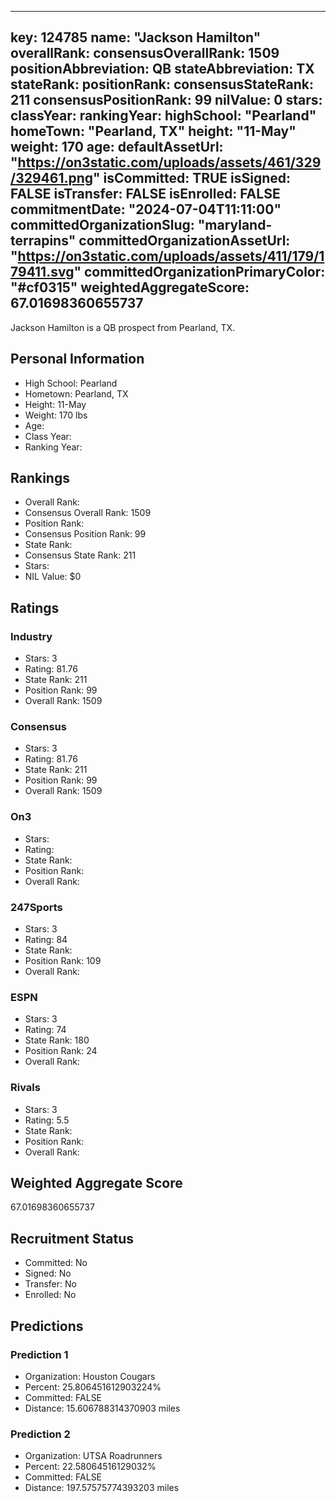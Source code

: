 ---
  key: 124785
  name: "Jackson Hamilton"
  overallRank: 
  consensusOverallRank: 1509
  positionAbbreviation: QB
  stateAbbreviation: TX
  stateRank: 
  positionRank: 
  consensusStateRank: 211
  consensusPositionRank: 99
  nilValue: 0
  stars: 
  classYear: 
  rankingYear: 
  highSchool: "Pearland"
  homeTown: "Pearland, TX"
  height: "11-May"
  weight: 170
  age: 
  defaultAssetUrl: "https://on3static.com/uploads/assets/461/329/329461.png"
  isCommitted: TRUE
  isSigned: FALSE
  isTransfer: FALSE
  isEnrolled: FALSE
  commitmentDate: "2024-07-04T11:11:00"
  committedOrganizationSlug: "maryland-terrapins"
  committedOrganizationAssetUrl: "https://on3static.com/uploads/assets/411/179/179411.svg"
  committedOrganizationPrimaryColor: "#cf0315"
  weightedAggregateScore: 67.01698360655737
  ---
  
  Jackson Hamilton is a QB prospect from Pearland, TX.
  
  ## Personal Information
  - High School: Pearland
  - Hometown: Pearland, TX
  - Height: 11-May
  - Weight: 170 lbs
  - Age: 
  - Class Year: 
  - Ranking Year: 
  
  ## Rankings
  - Overall Rank: 
  - Consensus Overall Rank: 1509
  - Position Rank: 
  - Consensus Position Rank: 99
  - State Rank: 
  - Consensus State Rank: 211
  - Stars: 
  - NIL Value: $0
  
  ## Ratings
  
  ### Industry
  - Stars: 3
  - Rating: 81.76
  - State Rank: 211
  - Position Rank: 99
  - Overall Rank: 1509
  
  ### Consensus
  - Stars: 3
  - Rating: 81.76
  - State Rank: 211
  - Position Rank: 99
  - Overall Rank: 1509
  
  ### On3
  - Stars: 
  - Rating: 
  - State Rank: 
  - Position Rank: 
  - Overall Rank: 
  
  ### 247Sports
  - Stars: 3
  - Rating: 84
  - State Rank: 
  - Position Rank: 109
  - Overall Rank: 
  
  ### ESPN
  - Stars: 3
  - Rating: 74
  - State Rank: 180
  - Position Rank: 24
  - Overall Rank: 
  
  ### Rivals
  - Stars: 3
  - Rating: 5.5
  - State Rank: 
  - Position Rank: 
  - Overall Rank: 
  
  ## Weighted Aggregate Score
  67.01698360655737
  
  ## Recruitment Status
  - Committed: No
  - Signed: No
  - Transfer: No
  - Enrolled: No
  
  
  
  ## Predictions
  
  ### Prediction 1
  - Organization: Houston Cougars
  - Percent: 25.806451612903224%
  - Committed: FALSE
  - Distance: 15.606788314370903 miles
  
  ### Prediction 2
  - Organization: UTSA Roadrunners
  - Percent: 22.58064516129032%
  - Committed: FALSE
  - Distance: 197.57575774393203 miles
  